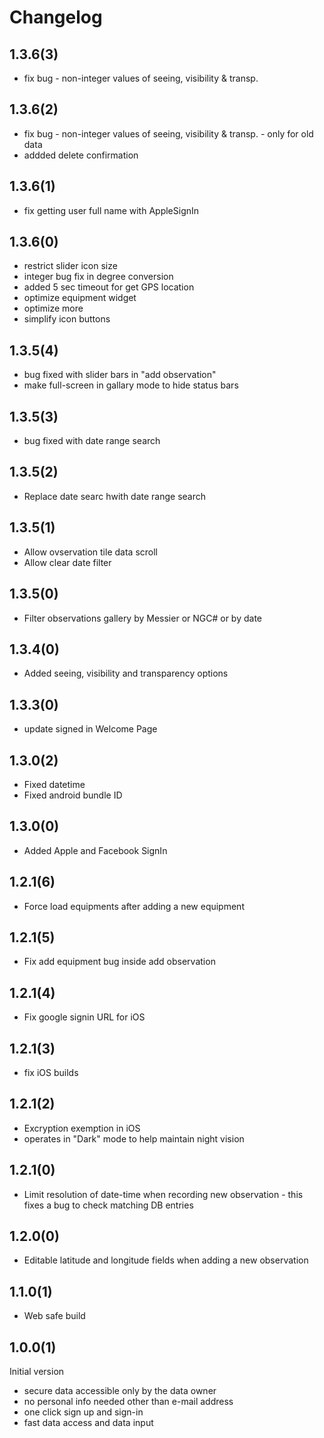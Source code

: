 # Changelog

## 1.3.6(3)

* fix bug - non-integer values of seeing, visibility & transp.

## 1.3.6(2)

* fix bug - non-integer values of seeing, visibility & transp. - only for old data
* addded delete confirmation

## 1.3.6(1)

* fix getting user full name with AppleSignIn

## 1.3.6(0)

* restrict slider icon size
* integer bug fix in degree conversion
* added 5 sec timeout for get GPS location
* optimize equipment widget
* optimize more
* simplify icon buttons

## 1.3.5(4)

* bug fixed with slider bars in "add observation"
* make full-screen in gallary mode to hide status bars

## 1.3.5(3)

* bug fixed with date range search

## 1.3.5(2)

* Replace date searc hwith date range search

## 1.3.5(1)

* Allow ovservation tile data scroll
* Allow clear date filter

## 1.3.5(0)

* Filter observations gallery by Messier or NGC# or by date

## 1.3.4(0)

* Added seeing, visibility and transparency options

## 1.3.3(0)

* update signed in Welcome Page

## 1.3.0(2)

* Fixed datetime
* Fixed android bundle ID

## 1.3.0(0)

* Added Apple and Facebook SignIn

## 1.2.1(6)

* Force load equipments after adding a new equipment

## 1.2.1(5)

* Fix add equipment bug inside add observation

## 1.2.1(4)

* Fix google signin URL for iOS

## 1.2.1(3)

* fix iOS builds

## 1.2.1(2)

* Excryption exemption in iOS
* operates in "Dark" mode to help maintain night vision

## 1.2.1(0)

* Limit resolution of date-time when recording new observation - this fixes a bug to check matching DB entries

## 1.2.0(0)

* Editable latitude and longitude fields when adding a new observation

## 1.1.0(1)

* Web safe build

## 1.0.0(1)

Initial version

* secure data accessible only by the data owner
* no personal info needed other than e-mail address
* one click sign up and sign-in
* fast data access and data input
